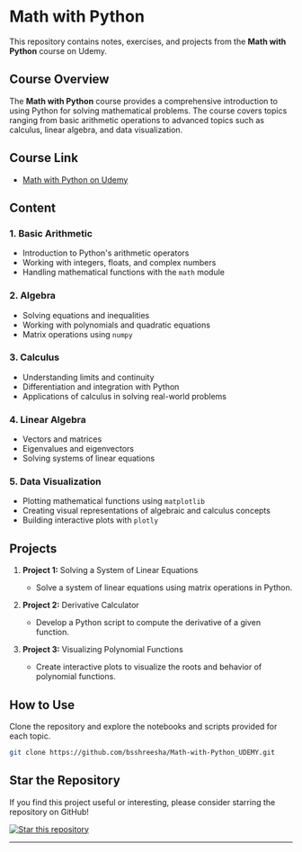# Math with Python

This repository contains notes, exercises, and projects from the **Math with Python** course on Udemy.

## Course Overview

The **Math with Python** course provides a comprehensive introduction to using Python for solving mathematical problems. The course covers topics ranging from basic arithmetic operations to advanced topics such as calculus, linear algebra, and data visualization. 

## Course Link

- [Math with Python on Udemy](https://www.udemy.com/course/math-with-python)

## Content

### 1. Basic Arithmetic
- Introduction to Python's arithmetic operators
- Working with integers, floats, and complex numbers
- Handling mathematical functions with the `math` module

### 2. Algebra
- Solving equations and inequalities
- Working with polynomials and quadratic equations
- Matrix operations using `numpy`

### 3. Calculus
- Understanding limits and continuity
- Differentiation and integration with Python
- Applications of calculus in solving real-world problems

### 4. Linear Algebra
- Vectors and matrices
- Eigenvalues and eigenvectors
- Solving systems of linear equations

### 5. Data Visualization
- Plotting mathematical functions using `matplotlib`
- Creating visual representations of algebraic and calculus concepts
- Building interactive plots with `plotly`

## Projects

1. **Project 1:** Solving a System of Linear Equations
   - Solve a system of linear equations using matrix operations in Python.

2. **Project 2:** Derivative Calculator
   - Develop a Python script to compute the derivative of a given function.

3. **Project 3:** Visualizing Polynomial Functions
   - Create interactive plots to visualize the roots and behavior of polynomial functions.

## How to Use

Clone the repository and explore the notebooks and scripts provided for each topic.

```bash
git clone https://github.com/bsshreesha/Math-with-Python_UDEMY.git
```

## Star the Repository

If you find this project useful or interesting, please consider starring the repository on GitHub!

[![Star this repository](https://img.shields.io/github/stars/bsshreesha/Math_with_Python_UDEMY.svg?style=social)](https://github.com/bsshreesha/Math_with_Python_UDEMY/)

---
